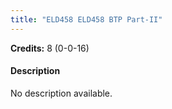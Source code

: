 ```yaml
---
title: "ELD458 ELD458 BTP Part-II"
---
```

**Credits:** 8 (0-0-16)

#### Description
No description available.